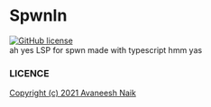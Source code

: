 # SpwnIn
<a href="https://github.com/Avaneesh-coder/spwnIn/blob/master/etc/LICENSE"><img alt="GitHub license" src="https://img.shields.io/github/license/Avaneesh-coder/spwnIn"></a><br>
ah yes LSP for spwn made with typescript hmm yas












### LICENCE 
[Copyright (c) 2021 Avaneesh Naik]()

